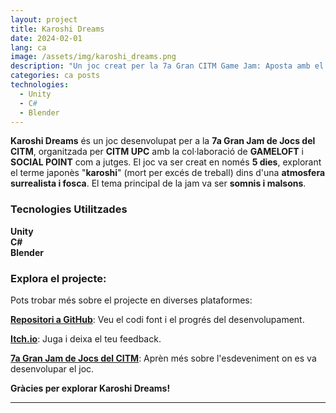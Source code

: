 ```yaml
---
layout: project
title: Karoshi Dreams
date: 2024-02-01
lang: ca
image: /assets/img/karoshi_dreams.png
description: "Un joc creat per la 7a Gran CITM Game Jam: Aposta amb el diable mentre treballes fins a la mort."
categories: ca posts
technologies:
  - Unity
  - C#
  - Blender
---
```


<link rel="stylesheet" type='text/css' href="https://cdn.jsdelivr.net/gh/devicons/devicon@latest/devicon.min.css" /> 

<p><b>Karoshi Dreams</b> és un joc desenvolupat per a la <b>7a Gran Jam de Jocs del CITM</b>, organitzada per <b>CITM UPC</b> amb la col·laboració de <b>GAMELOFT</b> i <b>SOCIAL POINT</b> com a jutges. El joc va ser creat en només <b>5 dies</b>, explorant el terme japonès "<b>karoshi</b>" (mort per excés de treball) dins d'una <b>atmosfera surrealista i fosca</b>. El tema principal de la jam va ser <b>somnis i malsons</b>.</p>

<div class="skills-section">
  <h3>Tecnologies Utilitzades</h3>
  <div class="skills">
    <div class="skill">
      <i class="devicon-unity-plain colored"></i>
      <span><b>Unity</b></span>
    </div>
    <div class="skill">
      <i class="devicon-csharp-plain colored"></i>
      <span><b>C#</b></span>
    </div>
    <div class="skill">
      <i class="devicon-blender-original colored"></i>
      <span><b>Blender</b></span>
    </div>
  </div>
</div>

<h3>Explora el projecte:</h3>

<p>Pots trobar més sobre el projecte en diverses plataformes:</p>
<p><a href="https://github.com/Very-Serious-Games/Karoshi-Dreams"><b>Repositori a GitHub</b></a>: Veu el codi font i el progrés del desenvolupament.</p>
<p><a href="https://mdoradom.itch.io/karoshidreams"><b>Itch.io</b></a>: Juga i deixa el teu feedback.</p>
<p><a href="https://itch.io/jam/7a-gran-citm-game-jam/"><b>7a Gran Jam de Jocs del CITM</b></a>: Aprèn més sobre l'esdeveniment on es va desenvolupar el joc.</p>

<p><b>Gràcies per explorar Karoshi Dreams!</b></p>

---